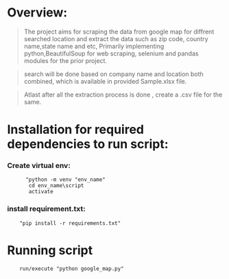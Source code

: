 # Overview: 

> The project aims for scraping the data from google map for diffrent searched location and extract the data such as zip code, country name,state name and etc, Primarily implementing python,BeautifulSoup for web scraping, selenium and pandas modules for the prior project.

> search will be done based on company name and location both combined, which is available in provided Sample.xlsx file.

> Atlast after all the extraction process is done , create a .csv file for the same.


# Installation for required dependencies to run script:
  ### Create virtual env:
 	      "python -m venv "env_name"
 	       cd env_name\script
     	   activate
 
  ### install requirement.txt: 
        "pip install -r requirements.txt"


# Running script

        run/execute "python google_map.py"
